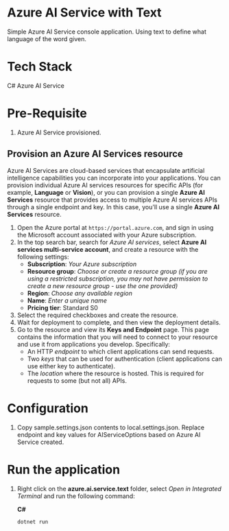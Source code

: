 # Azure AI Service with Text
Simple Azure AI Service console application. Using text to define what language of the word given.

# Tech Stack
C#
Azure AI Service

# Pre-Requisite
1. Azure AI Service provisioned.

## Provision an Azure AI Services resource

Azure AI Services are cloud-based services that encapsulate artificial intelligence capabilities you can incorporate into your applications. You can provision individual Azure AI services resources for specific APIs (for example, **Language** or **Vision**), or you can provision a single **Azure AI Services** resource that provides access to multiple Azure AI services APIs through a single endpoint and key. In this case, you'll use a single **Azure AI Services** resource.

1. Open the Azure portal at `https://portal.azure.com`, and sign in using the Microsoft account associated with your Azure subscription.
2. In the top search bar, search for *Azure AI services*, select **Azure AI services multi-service account**, and create a resource with the following settings:
    - **Subscription**: *Your Azure subscription*
    - **Resource group**: *Choose or create a resource group (if you are using a restricted subscription, you may not have permission to create a new resource group - use the one provided)*
    - **Region**: *Choose any available region*
    - **Name**: *Enter a unique name*
    - **Pricing tier**: Standard S0
3. Select the required checkboxes and create the resource.
4. Wait for deployment to complete, and then view the deployment details.
5. Go to the resource and view its **Keys and Endpoint** page. This page contains the information that you will need to connect to your resource and use it from applications you develop. Specifically:
    - An HTTP *endpoint* to which client applications can send requests.
    - Two *keys* that can be used for authentication (client applications can use either key to authenticate).
    - The *location* where the resource is hosted. This is required for requests to some (but not all) APIs.

# Configuration
1. Copy sample.settings.json contents to local.settings.json. Replace endpoint and key values for AIServiceOptions based on Azure AI Service created.

# Run the application
1. Right click on the **azure.ai.service.text** folder, select *Open in Integrated Terminal* and run the following command:

    **C#**

    ```
    dotnet run
    ```